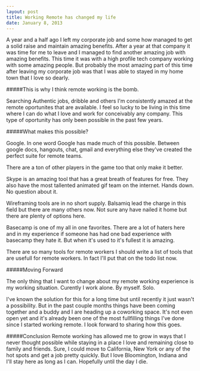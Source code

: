 ```yaml
---
layout: post
title: Working Remote has changed my life
date: January 8, 2013
---
```



A year and a half ago I left my corporate job and some how managed to get a solid raise and maintain amazing benefits.  After a year at that company it was time for me to leave and I managed to find another amazing job with amazing benefits.  This time it was with a high profile tech company working with some amazing people.  But probably the most amazing part of this time after leaving my corporate job was that I was able to stayed in my home town that I love so dearly.

#####This is why I think remote working is the bomb.

Searching Authentic jobs, dribble and others I'm consistently amazed at the remote oportunites that are available.  I feel so lucky to be living in this time where I can do what I love and work for conceivably any company.  This type of oportunity has only been possible in the past few years.

#####What makes this possible?

Google.  In one word Google has made much of this possible.  Between google docs, hangouts, chat, gmail and everything else they've created the perfect suite for remote teams.

There are a ton of other players in the game too that only make it better.

Skype is an amazing tool that has a great breath of features for free.  They also have the most tallented animated gif team on the internet.  Hands down.  No question about it.

Wireframing tools are in no short supply.  Balsamiq lead the charge in this field but there are many others now.  Not sure any have nailed it home but there are plenty of options here.

Basecamp is one of my all in one favorites.  There are a lot of haters here and in my experience if someone has had one bad experience with basecamp they hate it.  But when it's used to it's fullest it is amazing.

There are so many tools for remote workers I should write a list of tools that are usefull for remote workers.  In fact I'll put that on the todo list now.

#####Moving Forward

The only thing that I want to change about my remote working experience is my working situation.  Curently I work alone.  By myself.  Solo.

I've known the solution for this for a long time but until recently it just wasn't a possibility.  But in the past couple months things have been coming together and a buddy and I are heading up a coworking space.  It's not even open yet and it's already been one of the most fullfilling things I've done since I started working remote.  I look forward to sharing how this goes.

#####Conclusion
Remote working has allowed me to grow in ways that I never thought possible while staying in a place I love and remaining close to family and friends.  Sure, I could move to California, New York or any of the hot spots and get a job pretty quickly.  But I love Bloomington, Indiana and I'll stay here as long as I can.  Hopefully until the day I die.
